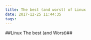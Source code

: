 ```yaml
---
title: The best (and worst) of Linux
date: 2017-12-25 11:44:35
tags:
---
```

##Linux The best (and Worst)##
